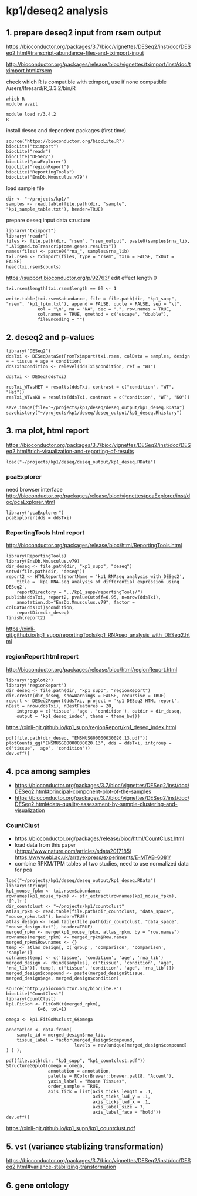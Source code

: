 
# kp1/deseq2 analysis

## 1. prepare deseq2 input from rsem output

https://bioconductor.org/packages/3.7/bioc/vignettes/DESeq2/inst/doc/DESeq2.html#transcript-abundance-files-and-tximport-input

http://bioconductor.org/packages/release/bioc/vignettes/tximport/inst/doc/tximport.html#rsem

check which R is compatible with tximport,
use if none compatible /users/lfresard/R_3.3.2/bin/R
```{r}
which R
module avail
```

```{bash}
module load r/3.4.2
R
```

install deseq and dependent packages (first time)
```{r}
source("https://bioconductor.org/biocLite.R")
biocLite("tximport")
biocLite("readr")
biocLite("DESeq2")
biocLite("pcaExplorer")
biocLite("regionReport")
biocLite("ReportingTools")
biocLite("EnsDb.Mmusculus.v79")
```

load sample file
```{r}
dir <- "~/projects/kp1/"
samples <- read.table(file.path(dir, "sample", "kp1_sample_table.txt"), header=TRUE)
```

prepare deseq input data structure
```{r}
library("tximport")
library("readr")
files <- file.path(dir, "rsem", "rsem_output", paste0(samples$rna_lib, ".Aligned.toTranscriptome.genes.results"))
names(files) <- paste0("rna_", samples$rna_lib)
txi.rsem <- tximport(files, type = "rsem", txIn = FALSE, txOut = FALSE)
head(txi.rsem$counts)
```

https://support.bioconductor.org/p/92763/
edit effect length 0
```{r}
txi.rsem$length[txi.rsem$length == 0] <- 1
```

```{r}
write.table(txi.rsem$abundance, file = file.path(dir, "kp1_supp", "rsem", "kp1_fpkm.txt"), append = FALSE, quote = FALSE, sep = "\t",
            eol = "\n", na = "NA", dec = ".", row.names = TRUE,
            col.names = TRUE, qmethod = c("escape", "double"),
            fileEncoding = "")
```

## 2. deseq2 and p-values

```{r}
library("DESeq2")
ddsTxi <- DESeqDataSetFromTximport(txi.rsem, colData = samples, design = ~ tissue + age + condition)
ddsTxi$condition <- relevel(ddsTxi$condition, ref = "WT")

ddsTxi <- DESeq(ddsTxi)

resTxi_WTvsHET = results(ddsTxi, contrast = c("condition", "WT", "Het"))
resTxi_WTvsKO = results(ddsTxi, contrast = c("condition", "WT", "KO"))
```

```{r}
save.image(file="~/projects/kp1/deseq/deseq_output/kp1_deseq.RData")
savehistory("~/projects/kp1/deseq/deseq_output/kp1_deseq.Rhistory")
```

## 3. ma plot, html report

https://bioconductor.org/packages/3.7/bioc/vignettes/DESeq2/inst/doc/DESeq2.html#rich-visualization-and-reporting-of-results

```{r}
load("~/projects/kp1/deseq/deseq_output/kp1_deseq.RData")
```

### pcaExplorer
need browser interface
http://bioconductor.org/packages/release/bioc/vignettes/pcaExplorer/inst/doc/pcaExplorer.html
```{r}
library("pcaExplorer")
pcaExplorer(dds = ddsTxi)
```

### ReportingTools html report
http://bioconductor.org/packages/release/bioc/html/ReportingTools.html
```{r}
library(ReportingTools)
library(EnsDb.Mmusculus.v79)
dir_deseq <- file.path(dir, "kp1_supp", "deseq")
setwd(file.path(dir, "deseq"))
report2 <- HTMLReport(shortName = 'kp1_RNAseq_analysis_with_DESeq2',
	title = 'kp1 RNA-seq analysis of differential expression using DESeq2',
	reportDirectory = "../kp1_supp/reportingTools/")
publish(ddsTxi, report2, pvalueCutoff=0.95, n=nrow(ddsTxi),
	annotation.db="EnsDb.Mmusculus.v79", factor = colData(ddsTxi)$condition,
	reportDir=dir_deseq)
finish(report2)
```
https://xinli-git.github.io/kp1_supp/reportingTools/kp1_RNAseq_analysis_with_DESeq2.html

### regionReport html report
http://bioconductor.org/packages/release/bioc/html/regionReport.html
```{r}
library('ggplot2')
library('regionReport')
dir_deseq <- file.path(dir, "kp1_supp", "regionReport")
dir.create(dir_deseq, showWarnings = FALSE, recursive = TRUE)
report <- DESeq2Report(ddsTxi, project = 'kp1 DESeq2 HTML report', nBest = nrow(ddsTxi), nBestFeatures = 20,  
    intgroup = c('tissue', 'age', 'condition'), outdir = dir_deseq,
    output = 'kp1_deseq_index', theme = theme_bw())
```
https://xinli-git.github.io/kp1_supp/regionReport/kp1_deseq_index.html

```{r}
pdf(file.path(dir_deseq, "ENSMUSG00000030020.13.pdf"))
plotCounts_gg("ENSMUSG00000030020.13", dds = ddsTxi, intgroup = c('tissue', 'age', 'condition'))
dev.off()
```

## 4. pca among samples

* https://bioconductor.org/packages/3.7/bioc/vignettes/DESeq2/inst/doc/DESeq2.html#principal-component-plot-of-the-samples
* https://bioconductor.org/packages/3.7/bioc/vignettes/DESeq2/inst/doc/DESeq2.html#data-quality-assessment-by-sample-clustering-and-visualization
### CountClust
* https://bioconductor.org/packages/release/bioc/html/CountClust.html
* load data from this paper (https://www.nature.com/articles/sdata2017185)
https://www.ebi.ac.uk/arrayexpress/experiments/E-MTAB-6081/
* combine RPKM/TPM tables of two studies, need to use normalized data for pca
```{r}
load("~/projects/kp1/deseq/deseq_output/kp1_deseq.RData")
library(stringr)
kp1_mouse_fpkm <- txi.rsem$abundance
rownames(kp1_mouse_fpkm) <- str_extract(rownames(kp1_mouse_fpkm), '[^.]+')
dir_countclust <- "~/projects/kp1/countclust"
atlas_rpkm <- read.table(file.path(dir_countclust, "data_space", "mouse_rpkm.txt"), header=TRUE)
atlas_design <- read.table(file.path(dir_countclust, "data_space", "mouse_design.txt"), header=TRUE)
merged_rpkm <- merge(kp1_mouse_fpkm, atlas_rpkm, by = "row.names")
rownames(merged_rpkm) <- merged_rpkm$Row.names
merged_rpkm$Row.names <- {}
temp <- atlas_design[, c('group', 'comparison', 'comparison', 'sample')]
colnames(temp) <- c('tissue', 'condition', 'age', 'rna_lib')
merged_design <- rbind(samples[, c('tissue', 'condition', 'age', 'rna_lib')], temp[, c('tissue', 'condition', 'age', 'rna_lib')])
merged_design$compound <- paste(merged_design$tissue, merged_design$age, merged_design$condition)
```

```{r}
source("http://bioconductor.org/biocLite.R")
biocLite("CountClust")
library(CountClust)
kp1.FitGoM <- FitGoM(t(merged_rpkm),
            K=6, tol=1)
```
```{r}
omega <- kp1.FitGoM$clust_6$omega

annotation <- data.frame(
    sample_id = merged_design$rna_lib,
    tissue_label = factor(merged_design$compound,
                          levels = rev(unique(merged_design$compound) ) ) );

pdf(file.path(dir, "kp1_supp", "kp1_countclust.pdf"))
StructureGGplot(omega = omega,
                annotation = annotation,
                palette = RColorBrewer::brewer.pal(8, "Accent"),
                yaxis_label = "Mouse Tissues",
                order_sample = TRUE,
                axis_tick = list(axis_ticks_length = .1,
                                 axis_ticks_lwd_y = .1,
                                 axis_ticks_lwd_x = .1,
                                 axis_label_size = 7,
                                 axis_label_face = "bold"))
dev.off()
```
https://xinli-git.github.io/kp1_supp/kp1_countclust.pdf


## 5. vst (variance stablizing transformation)

https://bioconductor.org/packages/3.7/bioc/vignettes/DESeq2/inst/doc/DESeq2.html#variance-stabilizing-transformation

## 6. gene ontology





